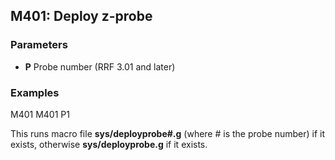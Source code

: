 ## M401: Deploy z-probe

### Parameters

- **P** Probe number (RRF 3.01 and later)

### Examples

M401 M401 P1

This runs macro file **sys/deployprobe#.g** (where \# is the probe number) if it exists, otherwise **sys/deployprobe.g** if it exists.

